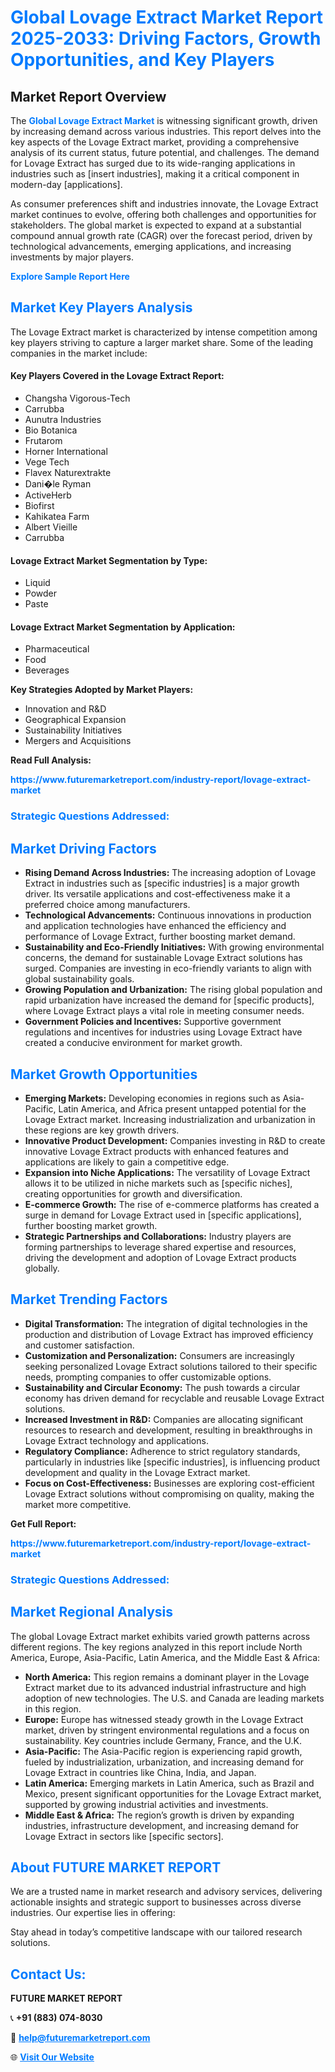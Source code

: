<h1 style="color: #007BFF;">Global Lovage Extract Market Report 2025-2033: Driving Factors, Growth Opportunities, and Key Players</h1>

<section id="overview">
<h2>Market Report Overview</h2>
<p>The <a href="https://www.futuremarketreport.com/industry-report/lovage-extract-market" style="color: #007BFF; text-decoration: none;"><strong>Global Lovage Extract Market</strong></a> is witnessing significant growth, driven by increasing demand across various industries. This report delves into the key aspects of the Lovage Extract market, providing a comprehensive analysis of its current status, future potential, and challenges. The demand for Lovage Extract has surged due to its wide-ranging applications in industries such as [insert industries], making it a critical component in modern-day [applications].</p>
<p>As consumer preferences shift and industries innovate, the Lovage Extract market continues to evolve, offering both challenges and opportunities for stakeholders. The global market is expected to expand at a substantial compound annual growth rate (CAGR) over the forecast period, driven by technological advancements, emerging applications, and increasing investments by major players.</p>
</section>

<section id="overview">
<p><a href="https://www.futuremarketreport.com/request-sample/reportId=104312" style="color: #007BFF; text-decoration: none;"><strong>Explore Sample Report Here</strong></a></p>
</section>

<section id="key-players">
<h2 style="color: #007BFF;">Market Key Players Analysis</h2>
<p>The Lovage Extract market is characterized by intense competition among key players striving to capture a larger market share. Some of the leading companies in the market include:</p>
<h4>Key Players Covered in the Lovage Extract Report:</h4>
<ul><li>Changsha Vigorous-Tech</li><li>Carrubba</li><li>Aunutra Industries</li><li>Bio Botanica</li><li>Frutarom</li><li>Horner International</li><li>Vege Tech</li><li>Flavex Naturextrakte</li><li>Dani�le Ryman</li><li>ActiveHerb</li><li>Biofirst</li><li>Kahikatea Farm</li><li>Albert Vieille</li><li>Carrubba</li></ul>
<h4>Lovage Extract Market Segmentation by Type:</h4>
<ul><li>Liquid</li><li>Powder</li><li>Paste</li></ul>

<h4>Lovage Extract Market Segmentation by Application:</h4>
<ul><li>Pharmaceutical</li><li>Food</li><li>Beverages</li></ul>
<p><strong>Key Strategies Adopted by Market Players:</strong></p>
<ul>
<li>Innovation and R&D</li>
<li>Geographical Expansion</li>
<li>Sustainability Initiatives</li>
<li>Mergers and Acquisitions</li>
</ul>
</section>

<section>
<p><strong>Read Full Analysis: </strong></p><a href="https://www.futuremarketreport.com/industry-report/lovage-extract-market" style="color: #007BFF; text-decoration: none;"><strong>https://www.futuremarketreport.com/industry-report/lovage-extract-market</strong></a>
<h3 style="color: #007BFF;">Strategic Questions Addressed:</h3>
</section>

<section id="driving-factors">
<h2 style="color: #007BFF;">Market Driving Factors</h2>
<ul>
<li><strong>Rising Demand Across Industries:</strong> The increasing adoption of Lovage Extract in industries such as [specific industries] is a major growth driver. Its versatile applications and cost-effectiveness make it a preferred choice among manufacturers.</li>
<li><strong>Technological Advancements:</strong> Continuous innovations in production and application technologies have enhanced the efficiency and performance of Lovage Extract, further boosting market demand.</li>
<li><strong>Sustainability and Eco-Friendly Initiatives:</strong> With growing environmental concerns, the demand for sustainable Lovage Extract solutions has surged. Companies are investing in eco-friendly variants to align with global sustainability goals.</li>
<li><strong>Growing Population and Urbanization:</strong> The rising global population and rapid urbanization have increased the demand for [specific products], where Lovage Extract plays a vital role in meeting consumer needs.</li>
<li><strong>Government Policies and Incentives:</strong> Supportive government regulations and incentives for industries using Lovage Extract have created a conducive environment for market growth.</li>
</ul>
</section>

<section id="growth-opportunities">
<h2 style="color: #007BFF;">Market Growth Opportunities</h2>
<ul>
<li><strong>Emerging Markets:</strong> Developing economies in regions such as Asia-Pacific, Latin America, and Africa present untapped potential for the Lovage Extract market. Increasing industrialization and urbanization in these regions are key growth drivers.</li>
<li><strong>Innovative Product Development:</strong> Companies investing in R&D to create innovative Lovage Extract products with enhanced features and applications are likely to gain a competitive edge.</li>
<li><strong>Expansion into Niche Applications:</strong> The versatility of Lovage Extract allows it to be utilized in niche markets such as [specific niches], creating opportunities for growth and diversification.</li>
<li><strong>E-commerce Growth:</strong> The rise of e-commerce platforms has created a surge in demand for Lovage Extract used in [specific applications], further boosting market growth.</li>
<li><strong>Strategic Partnerships and Collaborations:</strong> Industry players are forming partnerships to leverage shared expertise and resources, driving the development and adoption of Lovage Extract products globally.</li>
</ul>
</section>

<section id="trending-factors">
<h2 style="color: #007BFF;">Market Trending Factors</h2>
<ul>
<li><strong>Digital Transformation:</strong> The integration of digital technologies in the production and distribution of Lovage Extract has improved efficiency and customer satisfaction.</li>
<li><strong>Customization and Personalization:</strong> Consumers are increasingly seeking personalized Lovage Extract solutions tailored to their specific needs, prompting companies to offer customizable options.</li>
<li><strong>Sustainability and Circular Economy:</strong> The push towards a circular economy has driven demand for recyclable and reusable Lovage Extract solutions.</li>
<li><strong>Increased Investment in R&D:</strong> Companies are allocating significant resources to research and development, resulting in breakthroughs in Lovage Extract technology and applications.</li>
<li><strong>Regulatory Compliance:</strong> Adherence to strict regulatory standards, particularly in industries like [specific industries], is influencing product development and quality in the Lovage Extract market.</li>
<li><strong>Focus on Cost-Effectiveness:</strong> Businesses are exploring cost-efficient Lovage Extract solutions without compromising on quality, making the market more competitive.</li>
</ul>
</section>

<section>
<p><strong>Get Full Report: </strong></p><a href="https://www.futuremarketreport.com/industry-report/lovage-extract-market" style="color: #007BFF; text-decoration: none;"><strong>https://www.futuremarketreport.com/industry-report/lovage-extract-market</strong></a>
<h3 style="color: #007BFF;">Strategic Questions Addressed:</h3>
</section>


<section id="regional-analysis">
<h2 style="color: #007BFF;">Market Regional Analysis</h2>
<p>The global Lovage Extract market exhibits varied growth patterns across different regions. The key regions analyzed in this report include North America, Europe, Asia-Pacific, Latin America, and the Middle East & Africa:</p>
<ul>
<li><strong>North America:</strong> This region remains a dominant player in the Lovage Extract market due to its advanced industrial infrastructure and high adoption of new technologies. The U.S. and Canada are leading markets in this region.</li>
<li><strong>Europe:</strong> Europe has witnessed steady growth in the Lovage Extract market, driven by stringent environmental regulations and a focus on sustainability. Key countries include Germany, France, and the U.K.</li>
<li><strong>Asia-Pacific:</strong> The Asia-Pacific region is experiencing rapid growth, fueled by industrialization, urbanization, and increasing demand for Lovage Extract in countries like China, India, and Japan.</li>
<li><strong>Latin America:</strong> Emerging markets in Latin America, such as Brazil and Mexico, present significant opportunities for the Lovage Extract market, supported by growing industrial activities and investments.</li>
<li><strong>Middle East & Africa:</strong> The region’s growth is driven by expanding industries, infrastructure development, and increasing demand for Lovage Extract in sectors like [specific sectors].</li>
</ul>
</section>

<footer>
<h2 style="color: #007BFF;">About FUTURE MARKET REPORT</h2>
<p>We are a trusted name in market research and advisory services, delivering actionable insights and strategic support to businesses across diverse industries. Our expertise lies in offering:</p>

<p>Stay ahead in today’s competitive landscape with our tailored research solutions.</p>

<h2 style="color: #007BFF;">Contact Us:</h2>
<p><strong>FUTURE MARKET REPORT</strong></p>
<p>📞 <strong>+91 (883) 074-8030</strong></p>
<p>📧 <strong><a href="mailto:help@futuremarketreport.com" style="color: #007BFF;">help@futuremarketreport.com</a></strong></p>
<p>🌐 <strong><a href="https://www.futuremarketreport.com/" style="color: #007BFF;">Visit Our Website</a></strong></p>
</footer>